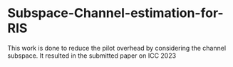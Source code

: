 # Subspace-Channel-estimation-for-RIS
This work is done to reduce the pilot overhead by considering the channel subspace. It resulted in the submitted paper on ICC 2023
